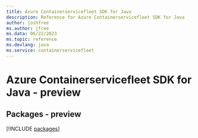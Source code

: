 ```yaml
---
title: Azure Containerservicefleet SDK for Java
description: Reference for Azure Containerservicefleet SDK for Java
author: joshfree
ms.author: jfree
ms.data: 06/22/2023
ms.topic: reference
ms.devlang: java
ms.service: containerservicefleet
---
```

# Azure Containerservicefleet SDK for Java - preview
## Packages - preview
[!INCLUDE [packages](containerservicefleet-index.md)]